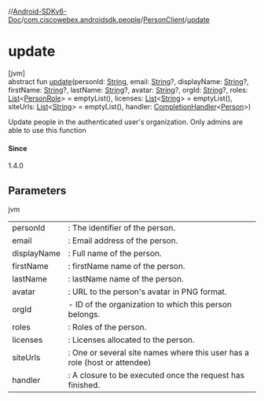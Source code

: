 //[Android-SDKv6-Doc](../../../index.md)/[com.ciscowebex.androidsdk.people](../index.md)/[PersonClient](index.md)/[update](update.md)

# update

[jvm]\
abstract fun [update](update.md)(personId: [String](https://kotlinlang.org/api/latest/jvm/stdlib/kotlin/-string/index.html), email: [String](https://kotlinlang.org/api/latest/jvm/stdlib/kotlin/-string/index.html)?, displayName: [String](https://kotlinlang.org/api/latest/jvm/stdlib/kotlin/-string/index.html)?, firstName: [String](https://kotlinlang.org/api/latest/jvm/stdlib/kotlin/-string/index.html)?, lastName: [String](https://kotlinlang.org/api/latest/jvm/stdlib/kotlin/-string/index.html)?, avatar: [String](https://kotlinlang.org/api/latest/jvm/stdlib/kotlin/-string/index.html)?, orgId: [String](https://kotlinlang.org/api/latest/jvm/stdlib/kotlin/-string/index.html)?, roles: [List](https://kotlinlang.org/api/latest/jvm/stdlib/kotlin.collections/-list/index.html)&lt;[PersonRole](../-person-role/index.md)&gt; = emptyList(), licenses: [List](https://kotlinlang.org/api/latest/jvm/stdlib/kotlin.collections/-list/index.html)&lt;[String](https://kotlinlang.org/api/latest/jvm/stdlib/kotlin/-string/index.html)&gt; = emptyList(), siteUrls: [List](https://kotlinlang.org/api/latest/jvm/stdlib/kotlin.collections/-list/index.html)&lt;[String](https://kotlinlang.org/api/latest/jvm/stdlib/kotlin/-string/index.html)&gt; = emptyList(), handler: [CompletionHandler](../../com.ciscowebex.androidsdk/-completion-handler/index.md)&lt;[Person](../-person/index.md)&gt;)

Update people in the authenticated user's organization. Only admins are able to use this function

#### Since

1.4.0

## Parameters

jvm

| | |
|---|---|
| personId | : The identifier of the person. |
| email | : Email address of the person. |
| displayName | : Full name of the person. |
| firstName | : firstName name of the person. |
| lastName | : lastName name of the person. |
| avatar | : URL to the person's avatar in PNG format. |
| orgId | -     ID of the organization to which this person belongs. |
| roles | : Roles of the person. |
| licenses | : Licenses allocated to the person. |
| siteUrls | : One or several site names where this user has a role (host or attendee) |
| handler | : A closure to be executed once the request has finished. |
